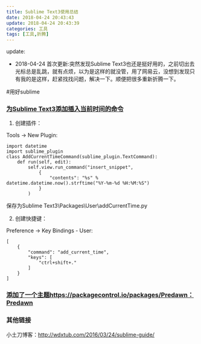 ```yaml
---
title: Sublime Text3使用总结
date: 2018-04-24 20:43:43
update: 2018-04-24 20:43:39
categories: 工具
tags: [工具,折腾]
---
```

   
update:
- 2018-04-24 首次更新:突然发现Sublime Text3也还是挺好用的，之前切出去光标总是乱跳，就有点烦，以为是这样的就没管，用了网易云，没想到发现只有我的是这样，赶紧找找问题，解决一下。顺便把很多重新折腾一下。

#用好sublime


### [为Sublime Text3添加插入当前时间的命令](https://www.cnblogs.com/jiafeimao-dabai/p/7238357.html)
1. 创建插件：

Tools → New Plugin:
```
import datetime
import sublime_plugin
class AddCurrentTimeCommand(sublime_plugin.TextCommand):
    def run(self, edit):
        self.view.run_command("insert_snippet", 
            {
                "contents": "%s" % datetime.datetime.now().strftime("%Y-%m-%d %H:%M:%S") 
            }
        )
```
保存为Sublime Text3\Packages\User\addCurrentTime.py

2. 创建快捷键：

Preference → Key Bindings - User:
```
[
    {
        "command": "add_current_time",
        "keys": [
            "ctrl+shift+."
        ]
    }
]
```
### [添加了一个主题]()https://packagecontrol.io/packages/Predawn：Predawn

### 其他链接
小土刀博客：http://wdxtub.com/2016/03/24/sublime-guide/

